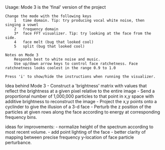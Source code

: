 Usage:
    Mode 3 is the 'final' version of the project

    Change the mode with the following keys
        1   time domain. Tip: try producing vocal white noise, then singing a vowel
        2   frequency domain
        3*  face FFT visualizer. Tip: try looking at the face from the side. 
        4   face melt (bug that looked cool)
        5   split (bug that looked cool)

    Notes on Mode 3
        Responds best to white noise and music.
        Use up/down arrow keys to control face ratchetness. Face ratchnetness looks coolest in the range 0.9 to 1.0

    Press 'i' to show/hide the instructions when running the visualizer.

Idea behind Mode 3
    - Construct a 'brightness' matrix with values that reflect the brightness at a given pixel relative to the entire image
    - Send a proportional number of 1,000,000 particles to that point in x,y space with additive brightness to reconstruct the image
    - Project the x,y points onto a cyclinder to give the illusion of a 3-d face
    - Perturb the z position of the particles at given rows along the face according to energy at corresponding frequency bins.

ideas for improvements:
    - normalize height of the spectrum according to most recent volume. 
    - add point lighting of the face
    - better clarity of mapping between precise frequency y-location of face particle perturbance. 
